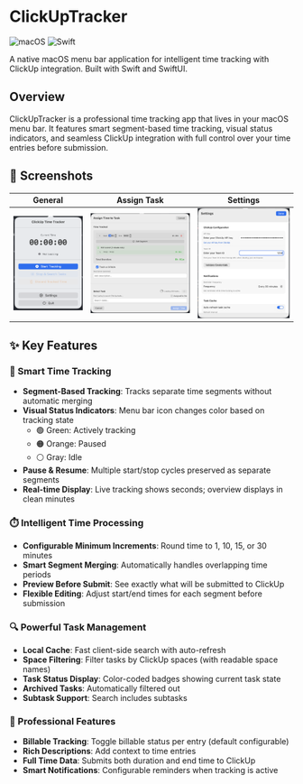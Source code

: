 # ClickUpTracker

![macOS](https://img.shields.io/badge/macOS-13.0+-blue) ![Swift](https://img.shields.io/badge/Swift-5.9+-orange)

A native macOS menu bar application for intelligent time tracking with ClickUp integration. Built with Swift and SwiftUI.

## Overview

ClickUpTracker is a professional time tracking app that lives in your macOS menu bar. It features smart segment-based time tracking, visual status indicators, and seamless ClickUp integration with full control over your time entries before submission.

## 📸 Screenshots

| General | Assign Task | Settings |
|---|---|---|
| ![General](docs/assets/general.png) | ![Assign Task](docs/assets/assign-task.png) | ![Settings](docs/assets/settings.png) |

## ✨ Key Features

### 🎯 Smart Time Tracking

- **Segment-Based Tracking**: Tracks separate time segments without automatic merging
- **Visual Status Indicators**: Menu bar icon changes color based on tracking state
  - 🟢 Green: Actively tracking
  - 🟠 Orange: Paused
  - ⚪ Gray: Idle
- **Pause & Resume**: Multiple start/stop cycles preserved as separate segments
- **Real-time Display**: Live tracking shows seconds; overview displays in clean minutes

### ⏱️ Intelligent Time Processing

- **Configurable Minimum Increments**: Round time to 1, 10, 15, or 30 minutes
- **Smart Segment Merging**: Automatically handles overlapping time periods
- **Preview Before Submit**: See exactly what will be submitted to ClickUp
- **Flexible Editing**: Adjust start/end times for each segment before submission

### 🔍 Powerful Task Management

- **Local Cache**: Fast client-side search with auto-refresh
- **Space Filtering**: Filter tasks by ClickUp spaces (with readable space names)
- **Task Status Display**: Color-coded badges showing current task state
- **Archived Tasks**: Automatically filtered out
- **Subtask Support**: Search includes subtasks

### 💼 Professional Features

- **Billable Tracking**: Toggle billable status per entry (default configurable)
- **Rich Descriptions**: Add context to time entries
- **Full Time Data**: Submits both duration and end time to ClickUp
- **Smart Notifications**: Configurable reminders when tracking is active
